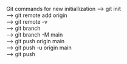 Git commands for new initiallization
--> git init  
--> git remote add origin <link>  
--> git remote -v  
--> git branch  
--> git branch -M main  
--> git push origin main  
--> git push -u origin main  
--> git push